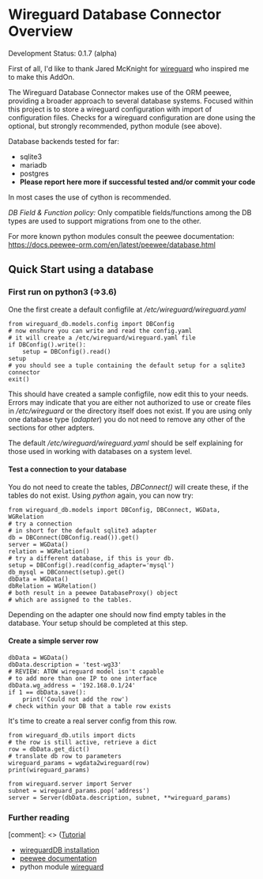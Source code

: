 Wireguard Database Connector Overview
=====================================
Development Status: 0.1.7 (alpha)

First of all, I'd like to thank Jared McKnight for
[wireguard](https://github.com/fictivekin/wireguard) who inspired me to make
this AddOn.

The Wireguard Database Connector makes use of the ORM peewee,
providing a broader approach to several database systems.
Focused within this project is to store a wireguard configuration with import of configuration files.
Checks for a wireguard configuration are done using the optional, but strongly recommended, python module (see above).

Database backends tested for far:
* sqlite3
* mariadb
* postgres
* **Please report here more if successful tested and/or commit your code**

In most cases the use of cython is recommended.

*DB Field & Function policy:* Only compatible fields/functions among the DB types are used to support migrations from one to the other.

For more known python modules consult the peewee documentation:
<https://docs.peewee-orm.com/en/latest/peewee/database.html>

Quick Start using a database
----------------------------
### First run on python3 (=>3.6)
One the first create a default configfile at */etc/wireguard/wireguard.yaml*
```python3
from wireguard_db.models.config import DBConfig
# now enshure you can write and read the config.yaml
# it will create a /etc/wireguard/wireguard.yaml file
if DBConfig().write():
    setup = DBConfig().read()
setup
# you should see a tuple containing the default setup for a sqlite3 connector
exit()
```
This should have created a sample configfile, now edit this
to your needs. Errors may indicate that you are either not authorized
to use or create files in */etc/wireguard* or the directory itself does not exist.
If you are using only one database type (*adapter*) you do not need to remove
any other of the sections for other adpters.

The default */etc/wireguard/wireguard.yaml* should be self
explaining for those used in working with databases on a system level.
#### Test a connection to your database
You do not need to create the tables, *DBConnect()* will create these, if the tables do not exist.
Using *python* again, you can now try:
```python3
from wireguard_db.models import DBConfig, DBConnect, WGData, WGRelation
# try a connection
# in short for the default sqlite3 adapter
db = DBConnect(DBConfig.read()).get()
server = WGData()
relation = WGRelation()
# try a different database, if this is your db.
setup = DBConfig().read(config_adapter='mysql')
db_mysql = DBConnect(setup).get()
dbData = WGData()
dbRelation = WGRelation()
# both result in a peewee DatabaseProxy() object
# which are assigned to the tables.
```
Depending on the adapter one should now find empty tables in the database.
Your setup should be completed at this step.
#### Create a simple server row
```python3
dbData = WGData()
dbData.description = 'test-wg33'
# REVIEW: ATOW wireguard model isn't capable
# to add more than one IP to one interface
dbData.wg_address = '192.168.0.1/24'
if 1 == dbData.save():
    print('Could not add the row')
# check within your DB that a table row exists
```
It's time to create a real server config from this row.
```python3
from wireguard_db.utils import dicts
# the row is still active, retrieve a dict
row = dbData.get_dict()
# translate db row to parameters
wireguard_params = wgdata2wireguard(row)
print(wireguard_params)

from wireguard.server import Server
subnet = wireguard_params.pop('address')
server = Server(dbData.description, subnet, **wireguard_params)
```
### Further reading
[comment]: <> ([Tutorial](docs/Tutorial.md)
* [wireguardDB installation](docs/README-DB.md)
* [peewee documentation](http://docs.peewee-orm.com/en/latest/)
* python module [wireguard](https://github.com/fictivekin/wireguard/blob/master/README.rst)
